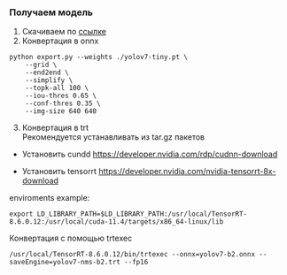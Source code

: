 ### Получаем модель

1. Скачиваем по [ссылке](https://github.com/WongKinYiu/yolov7)
2. Конвертация в onnx

```
python export.py --weights ./yolov7-tiny.pt \
    --grid \
    --end2end \
    --simplify \
    --topk-all 100 \
    --iou-thres 0.65 \
    --conf-thres 0.35 \
    --img-size 640 640
```

3. Конвертация в trt  
Рекомендуется устанавливать из tar.gz пакетов

* Установить cundd
  https://developer.nvidia.com/rdp/cudnn-download

* Установить tensorrt
  https://developer.nvidia.com/nvidia-tensorrt-8x-download

enviroments example:

```
export LD_LIBRARY_PATH=$LD_LIBRARY_PATH:/usr/local/TensorRT-8.6.0.12:/usr/local/cuda-11.4/targets/x86_64-linux/lib
```

Конвертация с помощью trtexec
  
```
/usr/local/TensorRT-8.6.0.12/bin/trtexec --onnx=yolov7-b2.onnx --saveEngine=yolov7-nms-b2.trt --fp16
```